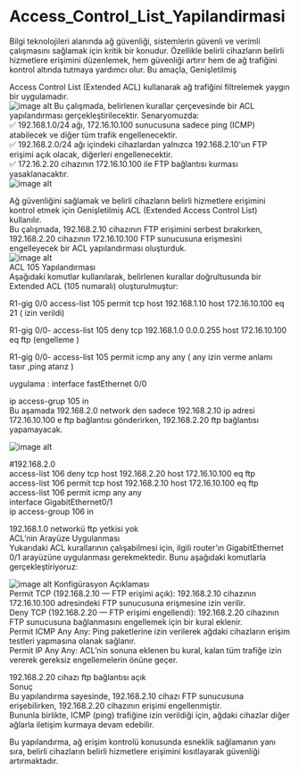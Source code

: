 # Access_Control_List_Yapilandirmasi
Bilgi teknolojileri alanında ağ güvenliği, sistemlerin güvenli ve verimli çalışmasını sağlamak için kritik bir konudur. Özellikle belirli cihazların belirli hizmetlere erişimini düzenlemek, hem güvenliği artırır hem de ağ trafiğini kontrol altında tutmaya yardımcı olur. Bu amaçla, Genişletilmiş

Access Control List (Extended ACL) kullanarak ağ trafiğini filtrelemek yaygın bir uygulamadır.<br>
 ![image alt](https://github.com/nurullahnamal/Access_Control_List_Yapilandirmasi/blob/main/Geni%C5%9Fletilmi%C5%9F%20ACL%20yap%C4%B1land%C4%B1rmas%C4%B1.png)
Bu çalışmada, belirlenen kurallar çerçevesinde bir ACL yapılandırması gerçekleştirilecektir. Senaryomuzda: <br>
✅ 192.168.1.0/24 ağı, 172.16.10.100 sunucusuna sadece ping (ICMP) atabilecek ve diğer tüm trafik engellenecektir. <br>
✅ 192.168.2.0/24 ağı içindeki cihazlardan yalnızca 192.168.2.10'un FTP erişimi açık olacak, diğerleri engellenecektir. <br>
✅ 172.16.2.20 cihazının 172.16.10.100 ile FTP bağlantısı kurması yasaklanacaktır. <br>
![image alt](https://github.com/nurullahnamal/Access_Control_List_Yapilandirmasi/blob/main/192.168.1.10%20cihaz%C4%B1%20ping%20172.16.10.100%20.gif)

Ağ güvenliğini sağlamak ve belirli cihazların belirli hizmetlere erişimini kontrol etmek için Genişletilmiş ACL (Extended Access Control List) kullanılır.<br>
Bu çalışmada, 192.168.2.10 cihazının FTP erişimini serbest bırakırken, 192.168.2.20 cihazının 172.16.10.100 FTP sunucusuna erişmesini engelleyecek bir ACL yapılandırması oluşturduk.<br>
![image alt](https://github.com/nurullahnamal/Access_Control_List_Yapilandirmasi/blob/main/192.168.2.10%20to%20ftp%20172.16.10.100.gif) <br>
ACL 105 Yapılandırması<br>
Aşağıdaki komutlar kullanılarak, belirlenen kurallar doğrultusunda bir Extended ACL (105 numaralı) oluşturulmuştur: <br>

R1-gig 0/0  access-list 105 permit tcp host 192.168.1.10 host 172.16.10.100 eq 21 ( izin verildi) <br>

R1-gig 0/0- access-list 105 deny tcp 192.168.1.0 0.0.0.255 host 172.16.10.100 eq ftp  (engelleme ) <br>

R1-gig 0/0- access-list 105 permit icmp any any ( any izin verme anlamı tasır ,ping atarız ) <br>

uygulama : interface fastEthernet 0/0 <br>

ip access-grup 105 in <br>
Bu aşamada 192.168.2.0 network den sadece 192.168.2.10 ip adresi 172.16.10.100 e ftp bağlantısı gönderirken, 192.168.2.20 ftp bağlantısı yapamayacak. <br>

![image alt](https://github.com/nurullahnamal/Access_Control_List_Yapilandirmasi/blob/main/192.168.2.20%20to%20ftp%20172.16.10.100.gif)
 
#192.168.2.0  <br>
access-list 106 deny tcp host 192.168.2.20 host 172.16.10.100 eq ftp <br>
access-list 106 permit tcp host 192.168.2.10 host 172.16.10.100 eq ftp <br>
access-list 106 permit icmp any any <br>
interface GigabitEthernet0/1  <br>
ip access-group 106 in <br>

192.168.1.0 networkü ftp yetkisi yok <br>
ACL’nin Arayüze Uygulanması <br>
Yukarıdaki ACL kurallarının çalışabilmesi için, ilgili router’ın GigabitEthernet 0/1 arayüzüne uygulanması gerekmektedir. Bunu aşağıdaki komutlarla gerçekleştiriyoruz: <br>

![image alt]()
Konfigürasyon Açıklaması <br>
Permit TCP (192.168.2.10 — FTP erişimi açık): 192.168.2.10 cihazının 172.16.10.100 adresindeki FTP sunucusuna erişmesine izin verilir. <br>
Deny TCP (192.168.2.20 — FTP erişimi engellendi): 192.168.2.20 cihazının FTP sunucusuna bağlanmasını engellemek için bir kural eklenir. <br>
Permit ICMP Any Any: Ping paketlerine izin verilerek ağdaki cihazların erişim testleri yapmasına olanak sağlanır. <br>
Permit IP Any Any: ACL’nin sonuna eklenen bu kural, kalan tüm trafiğe izin vererek gereksiz engellemelerin önüne geçer. <br>

192.168.2.20 cihazı ftp bağlantısı açık <br>
Sonuç <br>
Bu yapılandırma sayesinde, 192.168.2.10 cihazı FTP sunucusuna erişebilirken, 192.168.2.20 cihazının erişimi engellenmiştir.  <br>
Bununla birlikte, ICMP (ping) trafiğine izin verildiği için, ağdaki cihazlar diğer ağlarla iletişim kurmaya devam edebilir. <br>

Bu yapılandırma, ağ erişim kontrolü konusunda esneklik sağlamanın yanı sıra, belirli cihazların belirli hizmetlere erişimini kısıtlayarak güvenliği artırmaktadır. <br>
